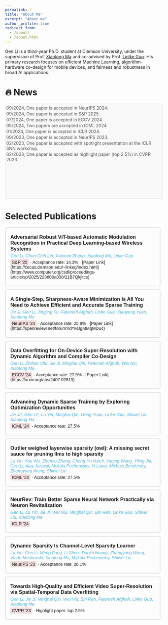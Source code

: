 ```yaml
---
permalink: /
title: "About Me"
excerpt: "About me"
author_profile: true
redirect_from: 
  - /about/
  - /about.html
---
```


Gen Li is a third-year Ph.D. student at Clemson University, under the supervision of Prof. [Xiaolong Ma](https://xiaolongma2016.com/) and co-advised by Prof. [Linlke Guo](https://cecas.clemson.edu/~linkeg/index.html). His primary research focuses on efficient Machine Learning, algorithm-hardware co-design for mobile devices, and fairness and robustness in broad AI applications.

<div style="font-family: Arial, sans-serif; margin-top: 20px;">
  <style>
    .news-container {
      width: 100%; /* Occupies the full width of the page */
      max-width: 1200px; /* Optional: set a maximum width for readability */
      height: 300px; /* Fixed height */
      border: 1px solid #dfdfdf; /* Light gray border */
      border-radius: 3px;
      padding: 3px;
      overflow-y: auto; /* Enable vertical scrolling */
      background-color: #f9f9f9; /* Light background color */
      margin-bottom: 10px
      margin: 0 auto; /* Center the container */
    }
    .news-container h2 {
      margin: 0 0 10px; /* Compact title spacing */
      font-size: 15px; /* Adjust font size */
      color: #333; /* Darker text for title */
    }
    .news-item {
      margin: 0;
      padding: 1px 0; /* Reduce padding for compactness */
      font-size: 14px; /* Smaller font for compact display */
      color: #555; /* Slightly muted text color */
    }
  </style>
</div>

🔥 News
======
  <div class="news-container">
    <p class="news-item">09/2024, One paper is accepted in NeurIPS 2024.</p>
    <p class="news-item">09/2024, One paper is accepted in S&P 2025.</p>
    <p class="news-item">07/2024, One paper is accepted in ECCV 2024.</p>
    <p class="news-item">05/2024, Two papers are accepted in ICML 2024.</p>
    <p class="news-item">01/2024, One paper is accepted in ICLR 2024.</p>
    <p class="news-item">09/2023, One paper is accepted in NeurIPS 2023.</p>
    <p class="news-item">02/2023, One paper is accepted with spotlight presentation at the ICLR SNN workshop.</p>
    <p class="news-item">02/2023, One paper is accepted as highlight paper (top 2.5%) in CVPR 2023.</p>
  </div>


Selected Publications
======
<div style="font-family: Arial, sans-serif;">
  <style>
    .publication-card {
      padding: 15px;
      margin-bottom: 10px;
      border: 2px solid #dfdfdf;  /* Very light gray border */
      border-radius: 5px;
      transition: box-shadow 0.3s ease, border 0.3s ease;
    }
    .publication-card:hover {
      box-shadow: 0 4px 8px rgba(0, 0, 0, 0.1);
      border-color: #d0d0d0;  /* Slightly darker gray color on hover */
    }
    .pdf-logo {
      position: absolute;
      bottom: 10px; /* Adjust as needed */
      right: 10px; /* Adjust as needed */
      width: 24px; /* Set the size of the PDF icon */
      height: 24px;
    }
    .pdf-logo img {
      width: 100%; /* Ensure the image fills the anchor */
      height: 100%;
      display: block;
    }
  </style>

  <!-- First Paper -->
  
  <div class="publication-card">
    <h3 style="margin: 5px 0;">Adversarial Robust ViT-based Automatic Modulation Recognition in Practical Deep Learning-based Wireless Systems</h3>
    <p style="margin: 5px 0; color: #4fb2d9;"><i>Gen Li, Chun-Chih Lin, Xiaonan Zhang, Xiaolong Ma, Linke Guo</i></p>
    <p style="margin: 5px 0;"><span style="background-color: #f2dede; padding: 2px 5px; border-radius: 3px;">S&P '25</span> &middot; Acceptance rate: 14.3% &middot; [Paper Link](https://cecas.clemson.edu/~linkeg/index.html](https://www.computer.org/csdl/proceedings-article/sp/2025/223600a030/21B7Qkjltcs)</p>
 </div>

  <div class="publication-card">
    <h3 style="margin: 5px 0;">A Single-Step, Sharpness-Aware Minimization is All You Need to Achieve Efficient and Accurate Sparse Training</h3>
    <p style="margin: 5px 0; color: #4fb2d9;"><i>Jie Ji, Gen Li, Jingjing Fu, Fatemeh Afghah, Linke Guo, Xiaoyong Yuan, Xiaolong Ma</i></p>
    <p style="margin: 5px 0;"><span style="background-color: #f2dede; padding: 2px 5px; border-radius: 3px;">NeurIPS '24</span> &middot; Acceptance rate: 25.8% &middot; [Paper Link](https://openreview.net/forum?id=MJgMMqMDu4) </p>
  </div>
  
  
  <div class="publication-card">
    <h3 style="margin: 5px 0;">Data Overfitting for On-Device Super-Resolution with Dynamic Algorithm and Compiler Co-Design</h3>
    <p style="margin: 5px 0; color: #4fb2d9;"><i>Gen Li, Zhihao Shu, Jie Ji, Minghai Qin, Fatemeh Afghah, Wei Niu, Xiaolong Ma</i></p>
    <p style="margin: 5px 0;"><span style="background-color: #f2dede; padding: 2px 5px; border-radius: 3px;">ECCV '24</span> &middot; Acceptance rate: 27.9% &middot; [Paper Link](https://arxiv.org/abs/2407.02813) </p>
  </div>
  
  <div class="publication-card">
    <h3 style="margin: 5px 0;">Advancing Dynamic Sparse Training by Exploring Optimization Opportunities</h3>
    <p style="margin: 5px 0; color: #4fb2d9;"><i>Jie Ji*, Gen Li*, Lu Yin, Minghai Qin, Geng Yuan, Linke Guo, Shiwei Liu, Xiaolong Ma</i></p>
    <p style="margin: 5px 0;"><span style="background-color: #f2dede; padding: 2px 5px; border-radius: 3px;">ICML '24</span> &middot; Acceptance rate: 27.5%</p>
  </div>
  
  <div class="publication-card">
    <h3 style="margin: 5px 0;">Outlier weighed layerwise sparsity (owl): A missing secret sauce for pruning llms to high sparsity</h3>
    <p style="margin: 5px 0; color: #4fb2d9;"><i>Lu Yin, You Wu, Zhenyu Zhang, Cheng-Yu Hsieh, Yaqing Wang, Yiling Jia, Gen Li, Ajay Jaiswal, Mykola Pechenizkiy, Yi Liang, Michael Bendersky, Zhangyang Wang, Shiwei Liu</i></p>
    <p style="margin: 5px 0;"><span style="background-color: #f2dede; padding: 2px 5px; border-radius: 3px;">ICML '24</span> &middot; Acceptance rate: 27.5%</p>
  </div>

  <div class="publication-card">
    <h3 style="margin: 5px 0;">NeurRev: Train Better Sparse Neural Network Practically via Neuron Revitalization</h3>
    <p style="margin: 5px 0; color: #4fb2d9;"><i>Gen Li, Lu Yin, Jie Ji, Wei Niu, Minghai Qin, Bin Ren, Linke Guo, Shiwei Liu, Xiaolong Ma</i></p>
    <p style="margin: 5px 0;"><span style="background-color: #f2dede; padding: 2px 5px; border-radius: 3px;">ICLR '24</span></p>
  </div>
  
  <div class="publication-card">
    <h3 style="margin: 5px 0;">Dynamic Sparsity Is Channel-Level Sparsity Learner</h3>
    <p style="margin: 5px 0; color: #4fb2d9;"><i>Lu Yin, Gen Li, Meng Fang, Li Shen, Tianjin Huang, Zhangyang Wang, Vlado Menkovski, Xiaolong Ma, Mykola Pechenizkiy, Shiwei Liu</i></p>
    <p style="margin: 5px 0;"><span style="background-color: #f2dede; padding: 2px 5px; border-radius: 3px;">NeurIPS '23</span> &middot; Acceptance rate: 26.1%</p>
  </div>

  <!-- Second Paper -->
  <div class="publication-card">
    <h3 style="margin: 5px 0;">Towards High-Quality and Efficient Video Super-Resolution via Spatial-Temporal Data Overfitting</h3>
    <p style="margin: 5px 0; color: #4fb2d9;"><i>Gen Li, Jie Ji, Minghai Qin, Wei Niu, Bin Ren, Fatemeh Afghah, Linke Guo, Xiaolong Ma</i></p>
    <p style="margin: 5px 0;"><span style="background-color: #f2dede; padding: 2px 5px; border-radius: 3px;">CVPR '23</span> &middot; Highlight paper: top 2.5%</p>
  </div>

</div>
